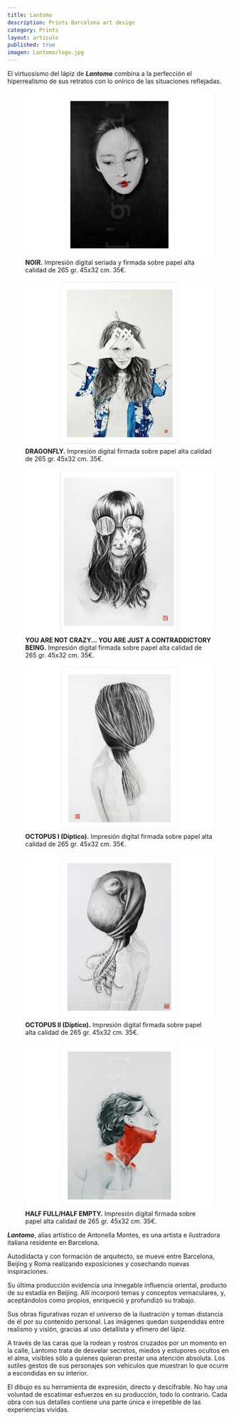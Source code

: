 ```yaml
---
title: Lantomo
description: Prints Barcelona art design 
category: Prints
layout: articulo
published: true
imagen: Lantomo/logo.jpg
---
```


El virtuosismo del lápiz de <b>*Lantomo*</b> combina a la perfección el hiperrealismo de sus retratos con lo onírico de las situaciones reflejadas.

<div class="figure-group">
<figure>
	<a href="/images/Lantomo/NOIR.jpg"><img src="/images/Lantomo/NOIR.jpg" alt="Print Lantomo Noir diseño Barcelona"></a>
	<figcaption><b>NOIR.</b>
        Impresión digital seriada y firmada sobre papel alta calidad de 265 gr. 45x32 cm. 35€.</figcaption>
</figure>

<figure>
	<a href="/images/Lantomo/DRAGONFLY-RED.jpg"><img src="/images/Lantomo/DRAGONFLY-RED.jpg" alt="Print Lantomo Dragonfly diseño Barcelona"></a>
	<figcaption><b>DRAGONFLY.</b>
        Impresión digital firmada sobre papel alta calidad de 265 gr. 45x32 cm. 35€.</figcaption>
</figure>

<figure>
	<a href="/images/Lantomo/YOU ARE CRAZY.jpg"><img src="/images/Lantomo/YOU ARE CRAZY.jpg" alt="Print Lantomo You are not... diseño Barcelona"></a>
	<figcaption><b>YOU ARE NOT CRAZY... YOU ARE JUST A CONTRADDICTORY BEING.</b> 
    Impresión digital firmada sobre papel alta calidad de 265 gr. 45x32 cm. 35€.</figcaption>
</figure>

<figure>
	<a href="/images/Lantomo/OCTOPUS-PART-I-RED.jpg"><img src="/images/Lantomo/OCTOPUS-PART-I-RED.jpg" alt="Print Lantomo Octopus I diseño Barcelona"></a>
	<figcaption><b>OCTOPUS I (Díptico).</b> 
    Impresión digital firmada sobre papel alta calidad de 265 gr. 45x32 cm. 35€.</figcaption>
</figure>

<figure>
	<a href="/images/Lantomo/OCTOPUS-PART-II-RED.jpg"><img src="/images/Lantomo/OCTOPUS-PART-II-RED.jpg" alt="Print Lantomo Octopus II diseño Barcelona"></a>
	<figcaption><b>OCTOPUS II (Díptico).</b> 
        Impresión digital firmada sobre papel alta calidad de 265 gr. 45x32 cm. 35€.</figcaption>
</figure>

<figure>
	<a href="/images/Lantomo/HalfFullHalfEmpty.jpg"><img src="/images/Lantomo/HalfFullHalfEmpty.jpg" alt="Print Lantomo Half Full diseño Barcelona"></a>
	<figcaption><b>HALF FULL/HALF EMPTY.</b>
    Impresión digital firmada sobre papel alta calidad de 265 gr. 45x32 cm. 35€.</figcaption>
</figure>
</div>

<b>*Lantomo*</b>, alias artístico de Antonella Montes, es una artista e ilustradora italiana residente en Barcelona.

Autodidacta y con formación de arquitecto, se mueve entre Barcelona, Beijing y Roma realizando exposiciones y 
cosechando nuevas inspiraciones.

Su última producción evidencia una innegable influencia oriental, producto de su estadía en Beijing. Allí incorporó 
temas y conceptos vernaculares, y, aceptándolos como propios, enriqueció y profundizó su trabajo.

Sus obras figurativas rozan el universo de la ilustración y toman distancia de él por su contenido personal. Las 
imágenes quedan suspendidas entre realismo y visión, gracias al uso detallista y efímero del lápiz.

A través de las caras que la rodean y rostros cruzados por un momento en la calle, Lantomo trata de desvelar secretos, 
miedos y estupores ocultos en el alma, visibles sólo a quienes quieran prestar una atención absoluta. Los sutiles 
gestos de sus personajes son vehículos que muestran lo que ocurre a escondidas en su interior. 

El dibujo es su herramienta de expresión, directo y descifrable. No hay una voluntad de escatimar esfuerzos en su 
producción, todo lo contrario. Cada obra con sus detalles contiene una parte única e irrepetible de las experiencias 
vividas.
